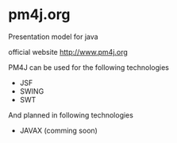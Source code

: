 pm4j.org
========

Presentation model for java

official website http://www.pm4j.org

PM4J can be used for the following technologies

 - JSF
 - SWING
 - SWT

And planned in following technologies

 - JAVAX (comming soon)



